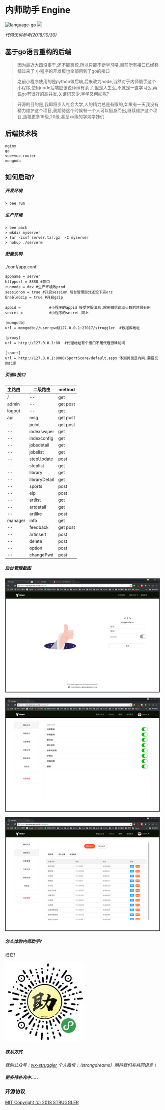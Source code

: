 # 内师助手 Engine


![language-go](https://img.shields.io/badge/language-Go-blue.svg)
[![](https://img.shields.io/badge/license-MIT-red.svg)](https://github.com/strugglerx/gpaCalculator/blob/master/LICENSE)

*代码仅供参考(2018/10/30)*

## 基于go语言重构的后端
>  因为最近大四没事干,还不能离校,所以只能不断学习咯,目前所有接口已经移植过来了,小程序的开发板也全部用到了go的接口

>  之前小程序使用的是python做后端,后来改为node,当然对于内师助手这个小程序,使用node后端应该说绰绰有余了,但是人生么,不就是一直学习么,再说go有很好的高并发,关键词又少,学学又何妨呢?

> 开源的目的是,我即将步入社会大学,人的精力总是有限的,如果有一天我没有精力维护这个项目,我期待这个时候有一个人可以挺身而出,继续维护这个项目,造福更多19级,20级,甚至xx级的学弟学妹们

## 后端技术栈

```
nginx
go
vue+vue-router
mongodb
```

## 如何启动?

##### 开发环境
```
> bee run
```
##### 生产环境
```
> bee pack
> mkdir myserver
> tar -zxvf server.tar.gz  -C myserver
> nohup ./server&
```
##### 配置说明

./conf/app.conf

```
appname = server
httpport = 8888 #端口
runmode = dev #生产环境改prod
sessionon = true #开启session 后台管理部分还没下完orz
EnableGzip = true #开启gzip

appid =             #小程序的appid 接受客服消息,解密微信运动步数的时候有用
secret =            #小程序的secret 同上

[mongodb]   
url = mongodb://user:pwd@127.0.0.1:27017/struggler  #数据库地址

[proxy]
url = http://127.0.0.1:80  #代理地址有个接口不用代理很难访问

[sport]
url = http://127.0.0.1:8080/SportScore/default.aspx 体测页面是内网,需要反向代理
```
##### 页面&接口

|主路由|二级路由|method|
| :------| -----|-------|
|/|--|get|
|admin|--|get post|
|logout|--|get|
|api|msg|get post|
|--|point|get post|
|--|indexswiper|get|
|--|indexconfig|get|
|--|jobsdetail|get|
|--|jobslist|get|
|--|stepUpdate|post|
|--|steplist|get|
|--|library|get|
|--|libraryDetail|get|
|--|sports|post|
|--|eip|post|
|--|artlist|get|
|--|artdetail|get|
|--|artlike|post|
|manager|info|get|
|--|feedback|get post|
|--|artinsert|post|
|--|delete|post|
|--|option|post|
|--|changePwd|post|

##### 后台管理截图

![模块开关](./google-chrome_20181030111528.png)

![模块开关](./google-chrome_20181030104626.png)


![坐标管理](./google-chrome_20181030104635.png)

##### 怎么体验内师助手?


扫它!

![](./gg_20180603205458.jpg)

##### 联系方式

*我的公众号：[wx-struggler](https://mp.weixin.qq.com/s/KOydGJa7D3dJzl9fvOUTQg)*
*个人微信：（strongdreams）期待我们有共同语言！*



##### 更多待补充中.....


### 开源协议

[MIT Copyright (c) 2018 STRUGGLER](https://github.com/strugglerx/nsEngine/blob/master/LICENSE)
